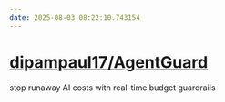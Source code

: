 ```yaml
---
date: 2025-08-03 08:22:10.743154
---
```


# [dipampaul17/AgentGuard](https://github.com/dipampaul17/AgentGuard)

stop runaway AI costs with real-time budget guardrails